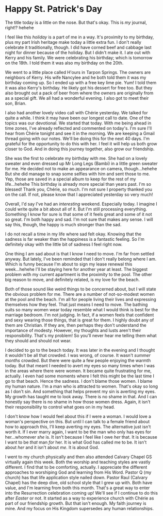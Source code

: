 # Happy St. Patrick's Day

The title today is a little on the nose. But that's okay. This is *my* journal, right!? hehehe

I feel like this *holiday* is a part of me in a way. It's proximity to my birthday, plus my part Irish heritage make today a little extra fun. I don't really celebrate it traditionally, though. I did have corned beef and cabbage last night for dinner because of the holiday. But I didn't make it. I ate out with Kerry and his family. We were celebrating his birthday; which is tomorrow on the 18th. I told them it was also my birthday on the 20th.

We went to a little place called H'ours in Tarpon Springs. The owners are neighbors of Kerry. His wife Nancylee and he both told them it was my birthday coming up. So I ended up with a free key lime pie. Yum! I told them it was also Kerry's birthday. He likely got his dessert for free too. But they also brought out a pack of beer from where the owners are originally from as a special gift. We all had a wonderful evening. I also got to meet their son, Brian.

I also had another lovely video call with Chérie yesterday. We talked for quite a while. I think it may have been our longest call to date. One of the topics was our devotional. We started that today. With me being ahead in time zones, I've already reflected and commented on today's. I'm sure I'll hear from Chérie tonight and see it in the morning. We are keeping a Gmail thread going with our notes. We'll be doing this for the next 40 days. I'm grateful for the opportunity to do this with her. I feel it will help us both grow closer to God. And in doing this journey together, also grow our friendship.

She was the first to celebrate my birthday with me. She had on a lovely sweater and even dressed up Mr Long Legs (Bambi) in a little green sweater for me. He decided not to make an appearance on camera, though...hehehe But she did manage to snap some selfies with him and sent those to me. Yep, those are saved in a special album to keep for the rest of my life...hehehe This birthday is already more special than years past. I'm so blessed! Thank you, Chérie, so much. I'm not sure I property thanked you on the call. If not, please know that I appreciated yesterday so very much!

Overall, I'd say I've had an *interesting* weekend. Especially today. I imagine I could write quite a bit about all of it. But I'm still processing everything. Something I know for sure is that some of it feels great and some of it not so great. I'm both happy and sad. I'm not sure that makes any sense. I will say this, though, the happy is much stronger than the sad.

I do not recall a time in my life where sad felt okay. Knowing that the sadness is far weaker than the happiness is a fantastic feeling. So I'm definitely okay with the little bit of sadness I feel right now.

One thing I am sad about is that I know I need to move. I'm far from settled anyway. But lately, I've been reminded that I don't really belong where I am. Which is funny because I'm about to sign my lease renewal this week...hehehe I'll be staying here for another year at least. The biggest problem with my current apartment is the proximity to the pool. The other big reason to move, and definitely related, is my love for the beach.

Both of those sound like weird things to be concerned about, but I will state the obvious problem for me. There are a number of not-so-modest women at the pool and the beach. I'm all for people living their lives and expressing themselves how they feel. That just means I need to move. The bathing suits so many women wear today resemble what I would think is best for the marriage bedroom. I'm not judging. In fact, if a women feels that confident and sexy wearing those things, that is great for them. I highly doubt any of them are Christian. If they are, then perhaps they don't understand the importance of modesty. However, my thoughts and lusts aren't their responsibility. That's my problem! So you'll never hear me telling them what they should and should not wear.

I decided to go to the beach today. It was later in the evening and I thought it wouldn't be all that crowded. I was wrong, of course. It wasn't *summer months* crowded. But there were quite a few people enjoying the warmth today. But that meant I needed to avert my eyes so many times when I was in the areas where there were women. It became quite frustrating for me, actually. I even had some moments where I felt this might be the last time I go to that beach. Hence the sadness. I don't blame those women. I blame my human nature. I'm a man who is attracted to women. That's okay so long as I don't sin. And something that helps prevent my sin is averting my eyes. My growth has taught me to look away. There is no shame in that. And I can honestly say there is no shame in how those women dress. Again, it isn't their responsibility to control what goes on in my head.

I don't know how I would feel about this if I were a woman. I would love a woman's perspective on this. But until I can talk to a female friend about how to approach this, I'll keep averting my eyes. The alternative just isn't worth it. If I ever marry again, I want to be the man who only has eyes for her...whomever *she* is. It isn't because I feel like I owe *her* that. It is because I want to be *that* man *for* her. It is what God has called me to be. It isn't about *her* and it isn't about *me*. It is about God.

I went to my church physically and then also attended Calvary Chapel GS virtually again this week. Both the worship and teaching styles are vastly different. I find that to be comforting, actually. I appreciate the different approaches to worshiping God and learning from His Word. Pastor Q (my church) has that life application style nailed down. Pastor Raul (Calvary Chapel) has the deep dive, old school style that I grew up with. Both have value, and I'm learning from both this month. That's a great way to enter into the Resurrection celebration coming up! We'll see if I continue to do this after *Easter* or not. It started as a way to experience church with Chérie as part of our friendship growth. But that isn't enough. My faith journey is mine. And my focus on His Kingdom supersedes any human relationships.

